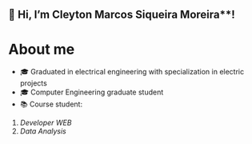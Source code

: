 ## 👋 Hi, I’m Cleyton Marcos Siqueira Moreira**!

# About me
* 🎓 Graduated in electrical engineering with specialization in electric projects
* 🎓 Computer Engineering graduate student
* 📚 Course student:
1. _Developer WEB_ 
2. _Data Analysis_ 
